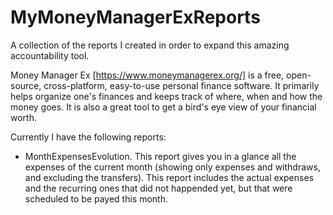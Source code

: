 # MyMoneyManagerExReports
A collection of the reports I created in order to expand this amazing accountability tool.

Money Manager Ex [https://www.moneymanagerex.org/] is a free, open-source, cross-platform, easy-to-use personal finance software. It primarily helps organize one's finances and keeps track of where, when and how the money goes. It is also a great tool to get a bird's eye view of your financial worth.

Currently I have the following reports:
* MonthExpensesEvolution. This report gives you in a glance all the expenses of the current month (showing only expenses and withdraws, and excluding the transfers). This report includes the actual expenses and the recurring ones that did not happended yet, but that were scheduled to be payed this month.